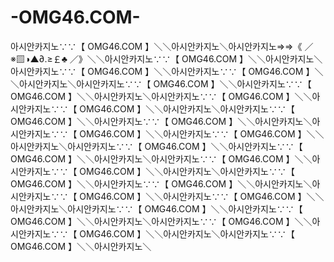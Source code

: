 -OMG46.COM-
===========

아시안카지노∵∵【 OMG46.COM 】＼＼아시안카지노＼아시안카지노⇒⇒《 ／ ※▨◑▲∂­.­≥￡♣ ／》＼＼아시안카지노∵∵【 OMG46.COM 】＼＼아시안카지노＼아시안카지노∵∵【 OMG46.COM 】＼＼아시안카지노∵∵【 OMG46.COM 】＼＼아시안카지노＼아시안카지노∵∵【 OMG46.COM 】＼＼아시안카지노∵∵【 OMG46.COM 】＼＼아시안카지노＼아시안카지노∵∵【 OMG46.COM 】＼＼아시안카지노∵∵【 OMG46.COM 】＼＼아시안카지노＼아시안카지노∵∵【 OMG46.COM 】＼＼아시안카지노∵∵【 OMG46.COM 】＼＼아시안카지노＼아시안카지노∵∵【 OMG46.COM 】＼＼아시안카지노∵∵【 OMG46.COM 】＼＼아시안카지노＼아시안카지노∵∵【 OMG46.COM 】＼＼아시안카지노∵∵【 OMG46.COM 】＼＼아시안카지노＼아시안카지노∵∵【 OMG46.COM 】＼＼아시안카지노∵∵【 OMG46.COM 】＼＼아시안카지노＼아시안카지노∵∵【 OMG46.COM 】＼＼아시안카지노∵∵【 OMG46.COM 】＼＼아시안카지노＼아시안카지노∵∵【 OMG46.COM 】＼＼아시안카지노∵∵【 OMG46.COM 】＼＼아시안카지노＼아시안카지노∵∵【 OMG46.COM 】＼＼아시안카지노∵∵【 OMG46.COM 】＼＼아시안카지노＼아시안카지노∵∵【 OMG46.COM 】＼＼아시안카지노∵∵【 OMG46.COM 】＼＼아시안카지노＼아시안카지노∵∵【 OMG46.COM 】＼＼아시안카지노＼
